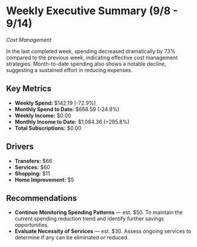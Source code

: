 # Weekly Executive Summary (9/8 - 9/14)
*Cost Management*

In the last completed week, spending decreased dramatically by 73% compared to the previous week, indicating effective cost management strategies. Month-to-date spending also shows a notable decline, suggesting a sustained effort in reducing expenses.

## Key Metrics
- **Weekly Spend:** $142.19 (-72.9%)
- **Monthly Spend to Date:** $668.59 (-24.9%)
- **Weekly Income:** $0.00
- **Monthly Income to Date:** $1,084.36 (+295.8%)
- **Total Subscriptions:** $0.00

## Drivers
- **Transfers:** $66
- **Services:** $60
- **Shopping:** $11
- **Home Improvement:** $5

## Recommendations
- **Continue Monitoring Spending Patterns** — est. $50. To maintain the current spending reduction trend and identify further savings opportunities.
- **Evaluate Necessity of Services** — est. $30. Assess ongoing services to determine if any can be eliminated or reduced.
